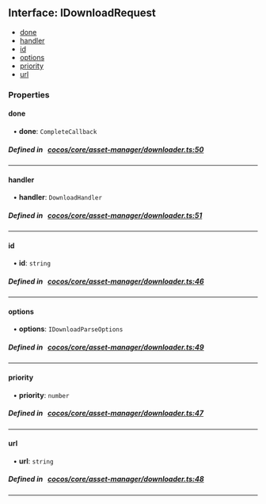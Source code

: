 ## Interface: IDownloadRequest

- [done](#done)
- [handler](#handler)
- [id](#id)
- [options](#options)
- [priority](#priority)
- [url](#url)

### Properties

#### done

<div style="margin-left: 10px;">


• **done**: ``CompleteCallback``

</div>

##### Defined in &nbsp;   [cocos/core/asset-manager/downloader.ts:50](https://github.com/cocos-creator/engine/blob/c7bf6b8a9/cocos/core/asset-manager/downloader.ts#L50)&nbsp;
___
#### handler

<div style="margin-left: 10px;">


• **handler**: ``DownloadHandler``

</div>

##### Defined in &nbsp;   [cocos/core/asset-manager/downloader.ts:51](https://github.com/cocos-creator/engine/blob/c7bf6b8a9/cocos/core/asset-manager/downloader.ts#L51)&nbsp;
___
#### id

<div style="margin-left: 10px;">


• **id**: ``string``

</div>

##### Defined in &nbsp;   [cocos/core/asset-manager/downloader.ts:46](https://github.com/cocos-creator/engine/blob/c7bf6b8a9/cocos/core/asset-manager/downloader.ts#L46)&nbsp;
___
#### options

<div style="margin-left: 10px;">


• **options**: ``IDownloadParseOptions``

</div>

##### Defined in &nbsp;   [cocos/core/asset-manager/downloader.ts:49](https://github.com/cocos-creator/engine/blob/c7bf6b8a9/cocos/core/asset-manager/downloader.ts#L49)&nbsp;
___
#### priority

<div style="margin-left: 10px;">


• **priority**: ``number``

</div>

##### Defined in &nbsp;   [cocos/core/asset-manager/downloader.ts:47](https://github.com/cocos-creator/engine/blob/c7bf6b8a9/cocos/core/asset-manager/downloader.ts#L47)&nbsp;
___
#### url

<div style="margin-left: 10px;">


• **url**: ``string``

</div>

##### Defined in &nbsp;   [cocos/core/asset-manager/downloader.ts:48](https://github.com/cocos-creator/engine/blob/c7bf6b8a9/cocos/core/asset-manager/downloader.ts#L48)&nbsp;
___
